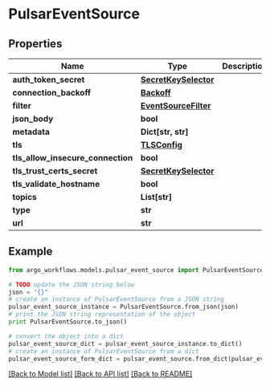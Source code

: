 # PulsarEventSource


## Properties

Name | Type | Description | Notes
------------ | ------------- | ------------- | -------------
**auth_token_secret** | [**SecretKeySelector**](SecretKeySelector.md) |  | [optional] 
**connection_backoff** | [**Backoff**](Backoff.md) |  | [optional] 
**filter** | [**EventSourceFilter**](EventSourceFilter.md) |  | [optional] 
**json_body** | **bool** |  | [optional] 
**metadata** | **Dict[str, str]** |  | [optional] 
**tls** | [**TLSConfig**](TLSConfig.md) |  | [optional] 
**tls_allow_insecure_connection** | **bool** |  | [optional] 
**tls_trust_certs_secret** | [**SecretKeySelector**](SecretKeySelector.md) |  | [optional] 
**tls_validate_hostname** | **bool** |  | [optional] 
**topics** | **List[str]** |  | [optional] 
**type** | **str** |  | [optional] 
**url** | **str** |  | [optional] 

## Example

```python
from argo_workflows.models.pulsar_event_source import PulsarEventSource

# TODO update the JSON string below
json = "{}"
# create an instance of PulsarEventSource from a JSON string
pulsar_event_source_instance = PulsarEventSource.from_json(json)
# print the JSON string representation of the object
print PulsarEventSource.to_json()

# convert the object into a dict
pulsar_event_source_dict = pulsar_event_source_instance.to_dict()
# create an instance of PulsarEventSource from a dict
pulsar_event_source_form_dict = pulsar_event_source.from_dict(pulsar_event_source_dict)
```
[[Back to Model list]](../README.md#documentation-for-models) [[Back to API list]](../README.md#documentation-for-api-endpoints) [[Back to README]](../README.md)


